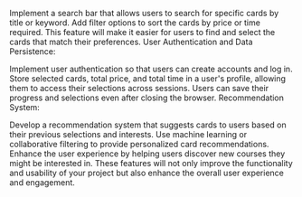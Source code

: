 




Implement a search bar that allows users to search for specific cards by title or keyword.
Add filter options to sort the cards by price or time required.
This feature will make it easier for users to find and select the cards that match their preferences.
User Authentication and Data Persistence:

Implement user authentication so that users can create accounts and log in.
Store selected cards, total price, and total time in a user's profile, allowing them to access their selections across sessions.
Users can save their progress and selections even after closing the browser.
Recommendation System:

Develop a recommendation system that suggests cards to users based on their previous selections and interests.
Use machine learning or collaborative filtering to provide personalized card recommendations.
Enhance the user experience by helping users discover new courses they might be interested in.
These features will not only improve the functionality and usability of your project but also enhance the overall user experience and engagement.









